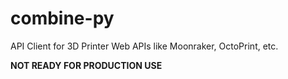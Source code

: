 # combine-py
API Client for 3D Printer Web APIs like Moonraker, OctoPrint, etc.

**NOT READY FOR PRODUCTION USE**
